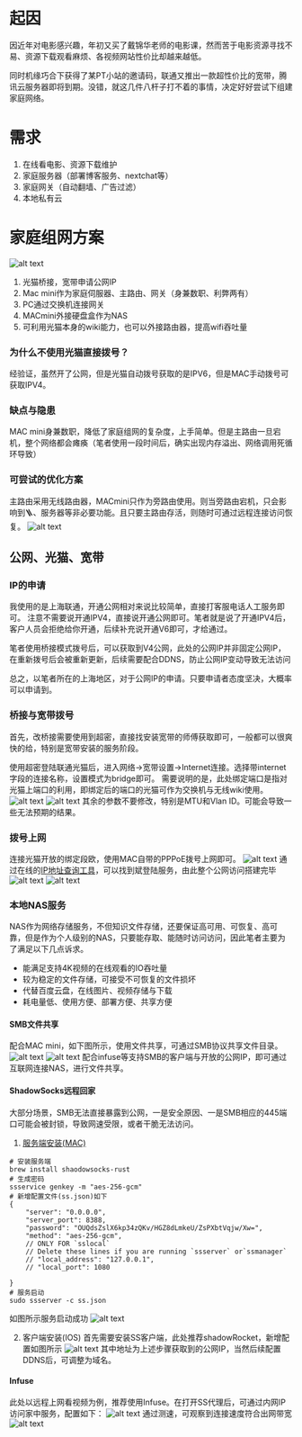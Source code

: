 # 起因
因近年对电影感兴趣，年初又买了戴锦华老师的电影课，然而苦于电影资源寻找不易、资源下载观看麻烦、各视频网站性价比却越来越低。

同时机缘巧合下获得了某PT小站的邀请码，联通又推出一款超性价比的宽带，腾讯云服务器即将到期。没错，就这几件八杆子打不着的事情，决定好好尝试下组建家庭网络。

# 需求
1. 在线看电影、资源下载维护
2. 家庭服务器（部署博客服务、nextchat等）
3. 家庭网关（自动翻墙、广告过滤）
4. 本地私有云

# 家庭组网方案
![alt text](image-3.png)
1. 光猫桥接，宽带申请公网IP
2. Mac mini作为家庭伺服器、主路由、网关（身兼数职、利弊两有）
3. PC通过交换机连接网关
4. MACmini外接硬盘盒作为NAS
5. 可利用光猫本身的wiki能力，也可以外接路由器，提高wifi吞吐量

### 为什么不使用光猫直接拨号？
经验证，虽然开了公网，但是光猫自动拨号获取的是IPV6，但是MAC手动拨号可获取IPV4。

### 缺点与隐患
MAC mini身兼数职，降低了家庭组网的复杂度，上手简单。但是主路由一旦宕机，整个网络都会瘫痪（笔者使用一段时间后，确实出现内存溢出、网络调用死循环导致）

### 可尝试的优化方案
主路由采用无线路由器，MACmini只作为旁路由使用。则当旁路由宕机，只会影响到🪜、服务器等非必要功能。且只要主路由存活，则随时可通过远程连接访问恢复。
![alt text](image-2.png)

## 公网、光猫、宽带
### IP的申请
我使用的是上海联通，开通公网相对来说比较简单，直接打客服电话人工服务即可。
注意不需要说开通IPV4，直接说开通公网即可。笔者就是说了开通IPV4后，客户人员会拒绝给你开通，后续补充说开通V6即可，才给通过。

笔者使用桥接模式拨号后，可以获取到V4公网，此处的公网IP并非固定公网IP，在重新拨号后会被重新更新，后续需要配合DDNS，防止公网IP变动导致无法访问

总之，以笔者所在的上海地区，对于公网IP的申请。只要申请者态度坚决，大概率可以申请到。

### 桥接与宽带拨号
首先，改桥接需要使用到超密，直接找安装宽带的师傅获取即可，一般都可以很爽快的给，特别是宽带安装的服务阶段。

使用超密登陆联通光猫后，进入网络->宽带设置->Internet连接。选择带internet字段的连接名称，设置模式为bridge即可。
需要说明的是，此处绑定端口是指对光猫上端口的利用，即绑定后的端口的光猫可作为交换机与无线wiki使用。
![alt text](image-4.png)
![alt text](image-5.png)
其余的参数不要修改，特别是MTU和Vlan ID。可能会导致一些无法预期的结果。

### 拨号上网
连接光猫开放的绑定段欧，使用MAC自带的PPPoE拨号上网即可。
![alt text](image-6.png)
通过在线的[IP地址查询工具](https://tool.lu/ip/)，可以找到斌登陆服务，由此整个公网访问搭建完毕
![alt text](image-7.png)
![alt text](image-8.png)

### 本地NAS服务
NAS作为网络存储服务，不但知识文件存储，还要保证高可用、可恢复、高可靠，但是作为个人级别的NAS，只要能存取、能随时访问访问，因此笔者主要为了满足以下几点诉求。
* 能满足支持4K视频的在线观看的IO吞吐量
* 较为稳定的文件存储，可接受不可恢复的文件损坏
* 代替百度云盘，在线图片、视频存储与下载
* 耗电量低、使用方便、部署方便、共享方便

#### SMB文件共享
配合MAC mini，如下图所示，使用文件共享，可通过SMB协议共享文件目录。
![alt text](image-9.png)
![alt text](image-10.png)
配合infuse等支持SMB的客户端与开放的公网IP，即可通过互联网连接NAS，进行文件共享。

#### ShadowSocks远程回家
大部分场景，SMB无法直接暴露到公网，一是安全原因、一是SMB相应的445端口可能会被封锁，导致网速受限，或者干脆无法访问。

1. [服务端安装(MAC)](https://github.com/shadowsocks/shadowsocks-rust)

```shell
# 安装服务端
brew install shaodowsocks-rust
# 生成密码
ssservice genkey -m "aes-256-gcm"
# 新增配置文件(ss.json)如下
{
    "server": "0.0.0.0",
    "server_port": 8388,
    "password": "OUQdsZslX6kp34zQKv/HGZ8dLmkeU/ZsPXbtVqjw/Xw=",
    "method": "aes-256-gcm",
    // ONLY FOR `sslocal`
    // Delete these lines if you are running `ssserver` or`ssmanager`
    // "local_address": "127.0.0.1",
    // "local_port": 1080

}
# 服务启动
sudo ssserver -c ss.json
```
如图所示服务启动成功
![alt text](image-11.png)

2. 客户端安装(IOS)
首先需要安装SS客户端，此处推荐shadowRocket，新增配置如图所示
![alt text](image-12.png)
其中地址为上述步骤获取到的公网IP，当然后续配置DDNS后，可调整为域名。

#### Infuse
此处以远程上网看视频为例，推荐使用Infuse。在打开SS代理后，可通过内网IP访问家中服务，配置如下：
![alt text](image-13.png)
通过测速，可观察到连接速度符合出网带宽
![alt text](image-14.png)
